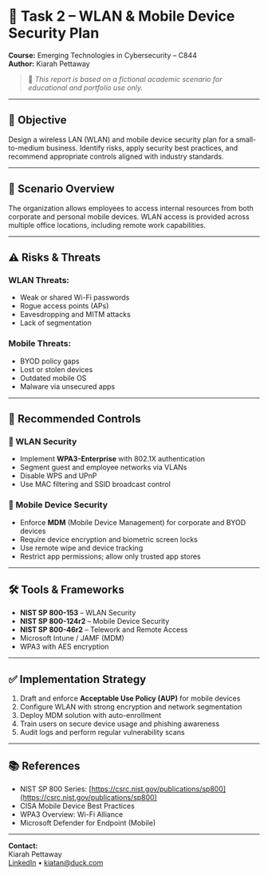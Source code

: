 # 📱 Task 2 – WLAN & Mobile Device Security Plan

**Course:** Emerging Technologies in Cybersecurity – C844  
**Author:** Kiarah Pettaway  

> 📌 *This report is based on a fictional academic scenario for educational and portfolio use only.*

---

## 🧠 Objective

Design a wireless LAN (WLAN) and mobile device security plan for a small-to-medium business. Identify risks, apply security best practices, and recommend appropriate controls aligned with industry standards.

---

## 🏢 Scenario Overview

The organization allows employees to access internal resources from both corporate and personal mobile devices. WLAN access is provided across multiple office locations, including remote work capabilities.

---

## ⚠️ Risks & Threats

### WLAN Threats:
- Weak or shared Wi-Fi passwords
- Rogue access points (APs)
- Eavesdropping and MITM attacks
- Lack of segmentation

### Mobile Threats:
- BYOD policy gaps
- Lost or stolen devices
- Outdated mobile OS
- Malware via unsecured apps

---

## 🔐 Recommended Controls

### 🔑 WLAN Security
- Implement **WPA3-Enterprise** with 802.1X authentication
- Segment guest and employee networks via VLANs
- Disable WPS and UPnP
- Use MAC filtering and SSID broadcast control

### 📱 Mobile Device Security
- Enforce **MDM** (Mobile Device Management) for corporate and BYOD devices
- Require device encryption and biometric screen locks
- Use remote wipe and device tracking
- Restrict app permissions; allow only trusted app stores

---

## 🛠️ Tools & Frameworks
- **NIST SP 800-153** – WLAN Security
- **NIST SP 800-124r2** – Mobile Device Security
- **NIST SP 800-46r2** – Telework and Remote Access
- Microsoft Intune / JAMF (MDM)
- WPA3 with AES encryption

---

## ✅ Implementation Strategy

1. Draft and enforce **Acceptable Use Policy (AUP)** for mobile devices
2. Configure WLAN with strong encryption and network segmentation
3. Deploy MDM solution with auto-enrollment
4. Train users on secure device usage and phishing awareness
5. Audit logs and perform regular vulnerability scans

---

## 📚 References
- NIST SP 800 Series: [https://csrc.nist.gov/publications/sp800](https://csrc.nist.gov/publications/sp800)
- CISA Mobile Device Best Practices
- WPA3 Overview: Wi-Fi Alliance
- Microsoft Defender for Endpoint (Mobile)

---

**Contact:**  
Kiarah Pettaway  
[LinkedIn](https://www.linkedin.com/in/kiarah-pettaway) • kiatan@duck.com
